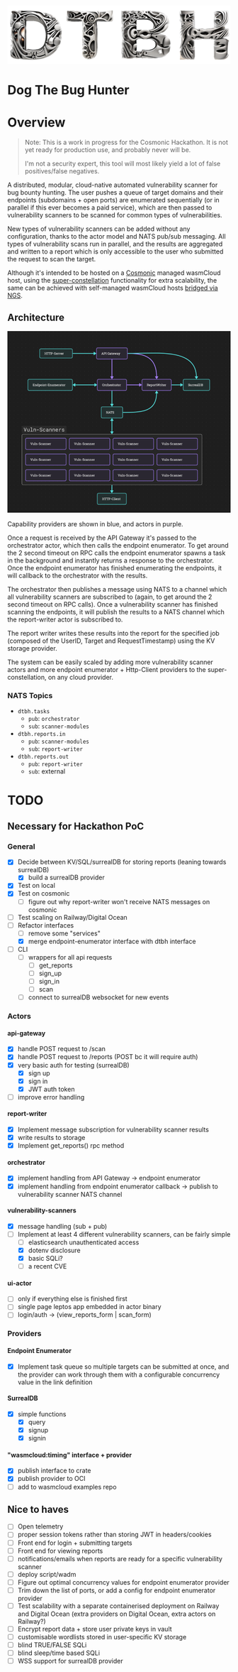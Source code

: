![img_1.png](img_1.png)
# Dog The Bug Hunter
# Overview
> Note: This is a work in progress for the Cosmonic Hackathon. It is not yet ready for production use, and probably never will be.
> 
> I'm not a security expert, this tool will most likely yield a lot of false positives/false negatives.

A distributed, modular, cloud-native automated vulnerability scanner for bug bounty hunting. The user pushes a queue of
target domains and their endpoints (subdomains + open ports) are enumerated sequentially (or in parallel if this ever 
becomes a paid service), which are then passed to vulnerability scanners to be scanned for common types of vulnerabilities. 

New types of vulnerability scanners can be added without any configuration, thanks to the actor model and 
NATS pub/sub messaging. All types of vulnerability scans run in parallel, and the results are aggregated and written to a
report which is only accessible to the user who submitted the request to scan the target.

Although it's intended to be hosted on a [Cosmonic](https://cosmonic.com/) managed wasmCloud host, 
using the [super-constellation](https://cosmonic.com/docs/user_guide/superconstellations) functionality for
extra scalability, the same can be achieved with self-managed wasmCloud hosts 
[bridged via NGS](https://wasmcloud.com/docs/reference/lattice/ngs/). 

## Architecture
![img.png](img.png)

Capability providers are shown in blue, and actors in purple. 

Once a request is received by the API Gateway it's passed to the orchestrator actor, which then calls the endpoint 
enumerator. To get around the 2 second timeout on RPC calls the endpoint enumerator spawns a task in the background and 
instantly returns a response to the orchestrator. Once the endpoint enumerator has finished enumerating the endpoints, it
will callback to the orchestrator with the results. 

The orchestrator then publishes a message using NATS to a channel which all vulnerability scanners are subscribed to
(again, to get around the 2 second timeout on RPC calls). Once a vulnerability scanner has finished scanning the
endpoints, it will publish the results to a NATS channel which the report-writer actor is subscribed to. 

The report writer writes these results into the report for the specified job (composed of the UserID, Target and 
RequestTimestamp) using the KV storage provider.

The system can be easily scaled by adding more vulnerability scanner actors and more endpoint enumerator + Http-Client 
providers to the super-constellation, on any cloud provider.  

### NATS Topics
- `dtbh.tasks`
    - `pub`: `orchestrator`
    - `sub`: `scanner-modules`
- `dtbh.reports.in`
    - `pub`: `scanner-modules`
    - `sub`: `report-writer`
- `dtbh.reports.out`
    - `pub`: `report-writer`
    - `sub`: external

# TODO
## Necessary for Hackathon PoC
### General
- [x] Decide between KV/SQL/surrealDB for storing reports (leaning towards surrealDB)
  - [x] build a surrealDB provider
- [x] Test on local
- [x] Test on cosmonic
  - [ ] figure out why report-writer won't receive NATS messages on cosmonic 
- [ ] Test scaling on Railway/Digital Ocean
- [ ] Refactor interfaces
  - [ ] remove some "services"
  - [x] merge endpoint-enumerator interface with dtbh interface
- [ ] CLI
  - [ ] wrappers for all api requests
    - [ ] get_reports
    - [ ] sign_up
    - [ ] sign_in
    - [ ] scan
  - [ ] connect to surrealDB websocket for new events

### Actors
#### api-gateway
- [x] handle POST request to /scan
- [x] handle POST request to /reports (POST bc it will require auth)
- [x] very basic auth for testing (surrealDB)
  - [x] sign up
  - [x] sign in
  - [x] JWT auth token
- [ ] improve error handling
#### report-writer
- [x] Implement message subscription for vulnerability scanner results 
- [x] write results to storage
- [x] Implement get_reports() rpc method
#### orchestrator
- [x] implement handling from API Gateway -> endpoint enumerator
- [x] implement handling from endpoint enumerator callback -> publish to vulnerability scanner NATS channel
#### vulnerability-scanners
- [x] message handling (sub + pub)
- [ ] Implement at least 4 different vulnerability scanners, can be fairly simple
  - [ ] elasticsearch unauthenticated access 
  - [x] dotenv disclosure
  - [x] basic SQLi?
  - [ ] a recent CVE
#### ui-actor
- [ ] only if everything else is finished first
- [ ] single page leptos app embedded in actor binary
- [ ] login/auth -> (view_reports_form | scan_form)

### Providers
#### Endpoint Enumerator
- [x] Implement task queue so multiple targets can be submitted at once, and the provider can work through them with a 
      configurable concurrency value in the link definition
#### SurrealDB
- [x] simple functions
  - [x] query
  - [x] signup
  - [x] signin
#### "wasmcloud:timing" interface + provider
- [x] publish interface to crate
- [x] publish provider to OCI
- [ ] add to wasmcloud examples repo

## Nice to haves
- [ ] Open telemetry
- [ ] proper session tokens rather than storing JWT in headers/cookies
- [ ] Front end for login + submitting targets
- [ ] Front end for viewing reports 
- [ ] notifications/emails when reports are ready for a specific vulnerability scanner
- [ ] deploy script/wadm
- [ ] Figure out optimal concurrency values for endpoint enumerator provider
- [ ] Trim down the list of ports, or add a config for endpoint enumerator provider
- [ ] Test scalability with a separate containerised deployment on Railway and Digital Ocean 
      (extra providers on Digital Ocean, extra actors on Railway?)
- [ ] Encrypt report data + store user private keys in vault
- [ ] customisable wordlists stored in user-specific KV storage
- [ ] blind TRUE/FALSE SQLi
- [ ] blind sleep/time based SQLi
- [ ] WSS support for surrealDB provider